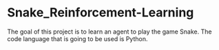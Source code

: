# Snake_Reinforcement-Learning
The goal of this project is to learn an agent to play the game Snake. The code language that is going to be used is Python. 
